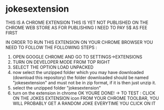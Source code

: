 # jokesextension
THIS IS A CHROME EXTENSION 
THIS IS YET NOT PUBLISHED ON THE CHROME WEB STORE AS FOR PUBLISHING I NEED TO PAY 5$ AS FEE FIRST

IN ORDER TO RUN THIS EXTENSION ON YOUR CHROME BROWSER YOU NEED TO FOLLOW THE FOLLOWING STEPS :
1. OPEN GOOGLE CHROME AND GO TO SETTINGS->EXTENSIONS
2. TURN ON DEVELOPER MODE FROM TOP RIGHT
3. SELECT THE OPTION LOAD UNPACKED
4. now select the unzipped folder which you may have downloaded (download this repository) the folder downloaded should be named "jokesextension" and must not be in zip format, if it is then just unzip it.
5. select the unzipped folder "jokesextension"
6. turn on the extension in chrome
 OK YOURE DONE!
->
TO TEST : CLICK ON THE JOKES EXTENSION icon FROM YOUR CHROME TOOLBAR, YOU WILL PROBABLY GET A RANDOM JOKE EVERYTIME YOU CLICK ON IT
